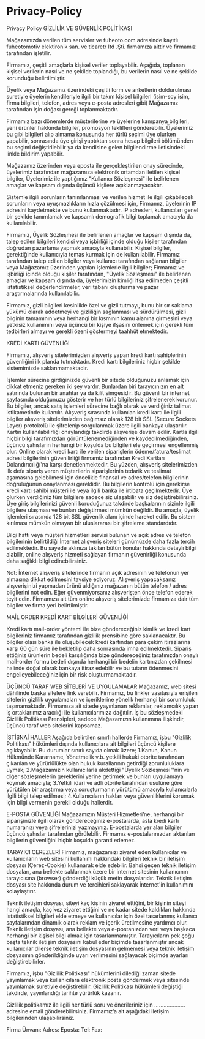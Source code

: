 # Privacy-Policy
Privacy Policy
GİZLİLİK VE GÜVENLİK POLİTİKASI
 
Mağazamızda verilen tüm servisler ve fuheoto.com adresinde kayıtlı  fuheotomotiv elektironik san. ve ticaretr ltd .Şti. firmamıza aittir ve firmamız tarafından işletilir. 

Firmamız, çeşitli amaçlarla kişisel veriler toplayabilir. Aşağıda, toplanan kişisel verilerin nasıl ve ne şekilde toplandığı, bu verilerin nasıl ve ne şekilde korunduğu belirtilmiştir. 

Üyelik veya Mağazamız üzerindeki çeşitli form ve anketlerin doldurulması suretiyle üyelerin kendileriyle ilgili bir takım kişisel bilgileri (isim-soy isim, firma bilgileri, telefon, adres veya e-posta adresleri gibi) Mağazamız tarafından işin doğası gereği toplanmaktadır. 

Firmamız bazı dönemlerde müşterilerine ve üyelerine kampanya bilgileri, yeni ürünler hakkında bilgiler, promosyon teklifleri gönderebilir. Üyelerimiz bu gibi bilgileri alıp almama konusunda her türlü seçimi üye olurken yapabilir, sonrasında üye girişi yaptıktan sonra hesap bilgileri bölümünden bu seçimi değiştirilebilir ya da kendisine gelen bilgilendirme iletisindeki linkle bildirim yapabilir. 

Mağazamız üzerinden veya eposta ile gerçekleştirilen onay sürecinde, üyelerimiz tarafından mağazamıza elektronik ortamdan iletilen kişisel bilgiler, Üyelerimiz ile yaptığımız "Kullanıcı Sözleşmesi" ile belirlenen amaçlar ve kapsam dışında üçüncü kişilere açıklanmayacaktır.

Sistemle ilgili sorunların tanımlanması ve verilen hizmet ile ilgili çıkabilecek sorunların veya uyuşmazlıkların hızla çözülmesi için, Firmamız, üyelerinin IP adresini kaydetmekte ve bunu kullanmaktadır. IP adresleri, kullanıcıları genel bir şekilde tanımlamak ve kapsamlı demografik bilgi toplamak amacıyla da kullanılabilir.

Firmamız, Üyelik Sözleşmesi ile belirlenen amaçlar ve kapsam dışında da, talep edilen bilgileri kendisi veya işbirliği içinde olduğu kişiler tarafından doğrudan pazarlama yapmak amacıyla kullanabilir.  Kişisel bilgiler, gerektiğinde kullanıcıyla temas kurmak için de kullanılabilir. Firmamız tarafından talep edilen bilgiler veya kullanıcı tarafından sağlanan bilgiler veya Mağazamız üzerinden yapılan işlemlerle ilgili bilgiler; Firmamız ve işbirliği içinde olduğu kişiler tarafından, "Üyelik Sözleşmesi" ile belirlenen amaçlar ve kapsam dışında da, üyelerimizin kimliği ifşa edilmeden çeşitli istatistiksel değerlendirmeler, veri tabanı oluşturma ve pazar araştırmalarında kullanılabilir.

Firmamız, gizli bilgileri kesinlikle özel ve gizli tutmayı, bunu bir sır saklama yükümü olarak addetmeyi ve gizliliğin sağlanması ve sürdürülmesi, gizli bilginin tamamının veya herhangi bir kısmının kamu alanına girmesini veya yetkisiz kullanımını veya üçüncü bir kişiye ifşasını önlemek için gerekli tüm tedbirleri almayı ve gerekli özeni göstermeyi taahhüt etmektedir.
 
KREDİ KARTI GÜVENLİĞİ
 
Firmamız, alışveriş sitelerimizden alışveriş yapan kredi kartı sahiplerinin güvenliğini ilk planda tutmaktadır. Kredi kartı bilgileriniz hiçbir şekilde sistemimizde saklanmamaktadır.
 
İşlemler sürecine girdiğinizde güvenli bir sitede olduğunuzu anlamak için dikkat etmeniz gereken iki şey vardır. Bunlardan biri tarayıcınızın en alt satırında bulunan bir anahtar ya da kilit simgesidir. Bu güvenli bir internet sayfasında olduğunuzu gösterir ve her türlü bilgileriniz şifrelenerek korunur. Bu bilgiler, ancak satış işlemleri sürecine bağlı olarak ve verdiğiniz talimat istikametinde kullanılır. Alışveriş sırasında kullanılan kredi kartı ile ilgili bilgiler alışveriş sitelerimizden bağımsız olarak 128 bit SSL (Secure Sockets Layer) protokolü ile şifrelenip sorgulanmak üzere ilgili bankaya ulaştırılır. Kartın kullanılabilirliği onaylandığı takdirde alışverişe devam edilir. Kartla ilgili hiçbir bilgi tarafımızdan görüntülenemediğinden ve kaydedilmediğinden, üçüncü şahısların herhangi bir koşulda bu bilgileri ele geçirmesi engellenmiş olur.
Online olarak kredi kartı ile verilen siparişlerin ödeme/fatura/teslimat adresi bilgilerinin güvenilirliği firmamiz tarafından Kredi Kartları Dolandırıcılığı'na karşı denetlenmektedir. Bu yüzden, alışveriş sitelerimizden ilk defa sipariş veren müşterilerin siparişlerinin tedarik ve teslimat aşamasına gelebilmesi için öncelikle finansal ve adres/telefon bilgilerinin doğruluğunun onaylanması gereklidir. Bu bilgilerin kontrolü için gerekirse kredi kartı sahibi müşteri ile veya ilgili banka ile irtibata geçilmektedir.
Üye olurken verdiğiniz tüm bilgilere sadece siz ulaşabilir ve siz değiştirebilirsiniz. Üye giriş bilgilerinizi güvenli koruduğunuz takdirde başkalarının sizinle ilgili bilgilere ulaşması ve bunları değiştirmesi mümkün değildir. Bu amaçla, üyelik işlemleri sırasında 128 bit SSL güvenlik alanı içinde hareket edilir. Bu sistem kırılması mümkün olmayan bir uluslararası bir şifreleme standardıdır.

Bilgi hattı veya müşteri hizmetleri servisi bulunan ve açık adres ve telefon bilgilerinin belirtildiği İnternet alışveriş siteleri günümüzde daha fazla tercih edilmektedir. Bu sayede aklınıza takılan bütün konular hakkında detaylı bilgi alabilir, online alışveriş hizmeti sağlayan firmanın güvenirliği konusunda daha sağlıklı bilgi edinebilirsiniz. 
 
Not: İnternet alışveriş sitelerinde firmanın açık adresinin ve telefonun yer almasına dikkat edilmesini tavsiye ediyoruz. Alışveriş yapacaksanız alışverişinizi yapmadan ürünü aldığınız mağazanın bütün telefon / adres bilgilerini not edin. Eğer güvenmiyorsanız alışverişten önce telefon ederek teyit edin. Firmamıza ait tüm online alışveriş sitelerimizde firmamıza dair tüm bilgiler ve firma yeri belirtilmiştir.
 
MAİL ORDER KREDİ KART BİLGİLERİ GÜVENLİĞİ
 
Kredi kartı mail-order yöntemi ile bize göndereceğiniz kimlik ve kredi kart bilgileriniz firmamız tarafından gizlilik prensibine göre saklanacaktır. Bu bilgiler olası banka ile oluşubilecek kredi kartından para çekim itirazlarına karşı 60 gün süre ile bekletilip daha sonrasında imha edilmektedir. Sipariş ettiğiniz ürünlerin bedeli karşılığında bize göndereceğiniz tarafınızdan onaylı mail-order formu bedeli dışında herhangi bir bedelin kartınızdan çekilmesi halinde doğal olarak bankaya itiraz edebilir ve bu tutarın ödenmesini engelleyebileceğiniz için bir risk oluşturmamaktadır. 


ÜÇÜNCÜ TARAF WEB SİTELERİ VE UYGULAMALAR
Mağazamız,  web sitesi dâhilinde başka sitelere link verebilir. Firmamız, bu linkler vasıtasıyla erişilen sitelerin gizlilik uygulamaları ve içeriklerine yönelik herhangi bir sorumluluk taşımamaktadır. Firmamıza ait sitede yayınlanan reklamlar, reklamcılık yapan iş ortaklarımız aracılığı ile kullanıcılarımıza dağıtılır. İş bu sözleşmedeki Gizlilik Politikası Prensipleri, sadece Mağazamızın kullanımına ilişkindir, üçüncü taraf web sitelerini kapsamaz. 

İSTİSNAİ HALLER
Aşağıda belirtilen sınırlı hallerde Firmamız, işbu "Gizlilik Politikası" hükümleri dışında kullanıcılara ait bilgileri üçüncü kişilere açıklayabilir. Bu durumlar sınırlı sayıda olmak üzere;
1.Kanun, Kanun Hükmünde Kararname, Yönetmelik v.b. yetkili hukuki otorite tarafından çıkarılan ve yürürlülükte olan hukuk kurallarının getirdiği zorunluluklara uymak;
2.Mağazamızın kullanıcılarla akdettiği "Üyelik Sözleşmesi"'nin ve diğer sözleşmelerin gereklerini yerine getirmek ve bunları uygulamaya koymak amacıyla;
3.Yetkili idari ve adli otorite tarafından usulüne göre yürütülen bir araştırma veya soruşturmanın yürütümü amacıyla kullanıcılarla ilgili bilgi talep edilmesi;
4.Kullanıcıların hakları veya güvenliklerini korumak için bilgi vermenin gerekli olduğu hallerdir. 

E-POSTA GÜVENLİĞİ
Mağazamızın Müşteri Hizmetleri’ne, herhangi bir siparişinizle ilgili olarak göndereceğiniz e-postalarda, asla kredi kartı numaranızı veya şifrelerinizi yazmayınız. E-postalarda yer alan bilgiler üçüncü şahıslar tarafından görülebilir. Firmamız e-postalarınızdan aktarılan bilgilerin güvenliğini hiçbir koşulda garanti edemez.

TARAYICI ÇEREZLERİ 
Firmamız, mağazamızı ziyaret eden kullanıcılar ve kullanıcıların web sitesini kullanımı hakkındaki bilgileri teknik bir iletişim dosyası (Çerez-Cookie) kullanarak elde edebilir. Bahsi geçen teknik iletişim dosyaları, ana bellekte saklanmak üzere bir internet sitesinin kullanıcının tarayıcısına (browser) gönderdiği küçük metin dosyalarıdır. Teknik iletişim dosyası site hakkında durum ve tercihleri saklayarak İnternet'in kullanımını kolaylaştırır.

Teknik iletişim dosyası,  siteyi kaç kişinin ziyaret ettiğini, bir kişinin siteyi hangi amaçla, kaç kez ziyaret ettiğini ve ne kadar sitede kaldıkları hakkında istatistiksel bilgileri elde etmeye ve kullanıcılar için özel tasarlanmış kullanıcı sayfalarından  dinamik olarak reklam ve içerik üretilmesine yardımcı olur. Teknik iletişim dosyası, ana bellekte veya e-postanızdan veri veya başkaca herhangi bir kişisel bilgi almak için tasarlanmamıştır. Tarayıcıların pek çoğu başta teknik iletişim dosyasını kabul eder biçimde tasarlanmıştır ancak kullanıcılar dilerse teknik iletişim dosyasının gelmemesi veya teknik iletişim dosyasının gönderildiğinde uyarı verilmesini sağlayacak biçimde ayarları değiştirebilirler.

Firmamız, işbu "Gizlilik Politikası" hükümlerini dilediği zaman sitede yayınlamak veya kullanıcılara elektronik posta göndermek veya sitesinde yayınlamak suretiyle değiştirebilir. Gizlilik Politikası hükümleri değiştiği takdirde, yayınlandığı tarihte yürürlük kazanır.

Gizlilik politikamız ile ilgili her türlü soru ve önerileriniz için ……………….. adresine email gönderebilirsiniz. Firmamız’a ait aşağıdaki iletişim bilgilerinden ulaşabilirsiniz.

Firma Ünvanı: 
Adres: 
Eposta: 
Tel:
Fax:
